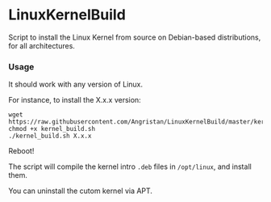 # LinuxKernelBuild

Script to install the Linux Kernel from source on Debian-based distributions, for all architectures.

### Usage

It should work with any version of Linux.

For instance, to install the X.x.x version:

```
wget https://raw.githubusercontent.com/Angristan/LinuxKernelBuild/master/kernel_build.sh
chmod +x kernel_build.sh
./kernel_build.sh X.x.x
```

Reboot!

The script will compile the kernel intro `.deb` files in `/opt/linux`, and install them. 

You can uninstall the cutom kernel via APT.
